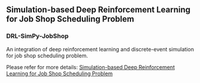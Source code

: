 ## Simulation-based Deep Reinforcement Learning for Job Shop Scheduling Problem

### DRL-SimPy-JobShop

An integration of deep reinforcement learning and discrete-event simulation for job shop scheduling problem.

Please refer for more details:
[Simulation-based Deep Reinforcement Learning for Job Shop Scheduling Problem](https://hdl.handle.net/11296/tt5jk9)
